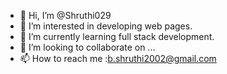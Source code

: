 - 👋 Hi, I’m @Shruthi029
- 👀 I’m interested in developing web pages.
- 🌱 I’m currently learning full stack development.
- 💞️ I’m looking to collaborate on ...
- 📫 How to reach me :b.shruthi2002@gmail.com

<!---
Shruthi029/Shruthi029 is a ✨ special ✨ repository because its `README.md` (this file) appears on your GitHub profile.
You can click the Preview link to take a look at your changes.
--->
